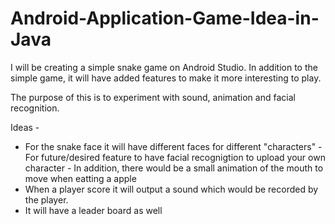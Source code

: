 # Android-Application-Game-Idea-in-Java

I will be creating a simple snake game on Android Studio.
In addition to the simple game, it will have added features to make it more interesting to play.

The purpose of this is to experiment with sound, animation and facial recognition.

Ideas - 
  - For the snake face it will have different faces for different "characters"
                - For future/desired feature to have facial recognigtion to upload your own character
                - In addition, there would be a small animation of the mouth to move when eatting a apple
  - When a player score it will output a sound which would be recorded by the player.
  - It will have a leader board as well
